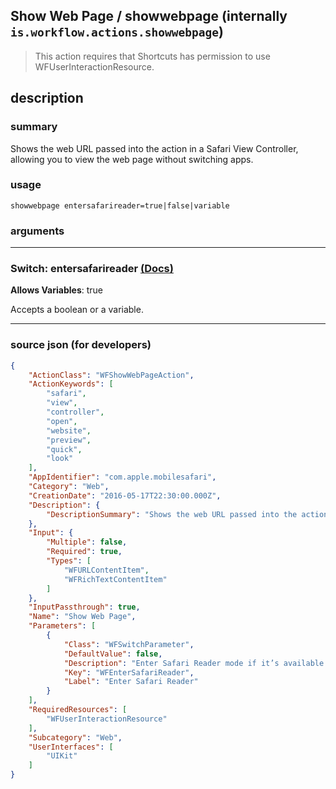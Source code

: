 
## Show Web Page / showwebpage (internally `is.workflow.actions.showwebpage`)

> This action requires that Shortcuts has permission to use WFUserInteractionResource.


## description

### summary

Shows the web URL passed into the action in a Safari View Controller, allowing you to view the web page without switching apps.


### usage
```
showwebpage entersafarireader=true|false|variable
```

### arguments

---

### Switch: entersafarireader [(Docs)](https://pfgithub.github.io/shortcutslang/gettingstarted#switch-or-expanding-or-boolean-fields)
**Allows Variables**: true



Accepts a boolean
or a variable.

---

### source json (for developers)

```json
{
	"ActionClass": "WFShowWebPageAction",
	"ActionKeywords": [
		"safari",
		"view",
		"controller",
		"open",
		"website",
		"preview",
		"quick",
		"look"
	],
	"AppIdentifier": "com.apple.mobilesafari",
	"Category": "Web",
	"CreationDate": "2016-05-17T22:30:00.000Z",
	"Description": {
		"DescriptionSummary": "Shows the web URL passed into the action in a Safari View Controller, allowing you to view the web page without switching apps."
	},
	"Input": {
		"Multiple": false,
		"Required": true,
		"Types": [
			"WFURLContentItem",
			"WFRichTextContentItem"
		]
	},
	"InputPassthrough": true,
	"Name": "Show Web Page",
	"Parameters": [
		{
			"Class": "WFSwitchParameter",
			"DefaultValue": false,
			"Description": "Enter Safari Reader mode if it’s available for the given web page.",
			"Key": "WFEnterSafariReader",
			"Label": "Enter Safari Reader"
		}
	],
	"RequiredResources": [
		"WFUserInteractionResource"
	],
	"Subcategory": "Web",
	"UserInterfaces": [
		"UIKit"
	]
}
```
